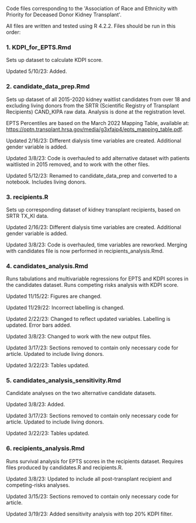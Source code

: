 Code files corresponding to the 'Association of Race and Ethnicity with Priority for Deceased Donor Kidney Transplant'. <br />

All files are written and tested using R 4.2.2. Files should be run in this order:


### 1. KDPI_for_EPTS.Rmd
Sets up dataset to calculate KDPI score.

Updated 5/10/23: Added.


### 2. candidate_data_prep.Rmd
Sets up dataset of all 2015-2020 kidney waitlist candidates from over 18 and excluding living donors from the SRTR (Scientific Registry of Transplant Recipients) CAND_KIPA raw data. Analysis is done at the registration level.

EPTS Percentiles are based on the March 2022 Mapping Table, available at: https://optn.transplant.hrsa.gov/media/g3xfajp4/epts_mapping_table.pdf.

Updated 2/16/23: Different dialysis time variables are created. Additional gender variable is added.

Updated 3/8/23: Code is overhauled to add alternative dataset with patients waitlisted in 2015 removed, and to work with the other files.

Updated 5/12/23: Renamed to candidate_data_prep and converted to a notebook. Includes living donors.


### 3. recipients.R
Sets up corresponding dataset of kidney transplant recipients, based on SRTR TX_KI data.

Updated 2/16/23: Different dialysis time variables are created. Additional gender variable is added.

Updated 3/8/23: Code is overhauled, time variables are reworked. Merging with candidates file is now performed in
recipients_analysis.Rmd.


### 4. candidates_analysis.Rmd
Runs tabulations and multivariable regressions for EPTS and KDPI scores in the candidates dataset. Runs competing risks analysis with KDPI score.

Updated 11/15/22: Figures are changed.

Updated 11/29/22: Incorrect labelling is changed.

Updated 2/22/23: Changed to reflect updated variables. Labelling is updated. Error bars added.

Updated 3/8/23: Changed to work with the new output files.

Updated 3/17/23: Sections removed to contain only necessary code for article. Updated to include living donors.

Updated 3/22/23: Tables updated.


### 5. candidates_analysis_sensitivity.Rmd 
Candidate analyses on the two alternative candidate datasets.

Updated 3/8/23: Added.

Updated 3/17/23: Sections removed to contain only necessary code for article. Updated to include living donors.

Updated 3/22/23: Tables updated.


### 6. recipients_analysis.Rmd
Runs survival analysis for EPTS scores in the recipients dataset. Requires files produced by candidates.R and recipients.R.

Updated 3/8/23: Updated to include all post-transplant recipient and competing-risks analyses.

Updated 3/15/23: Sections removed to contain only necessary code for article.

Updated 3/19/23: Added sensitivity analysis with top 20% KDPI filter.
